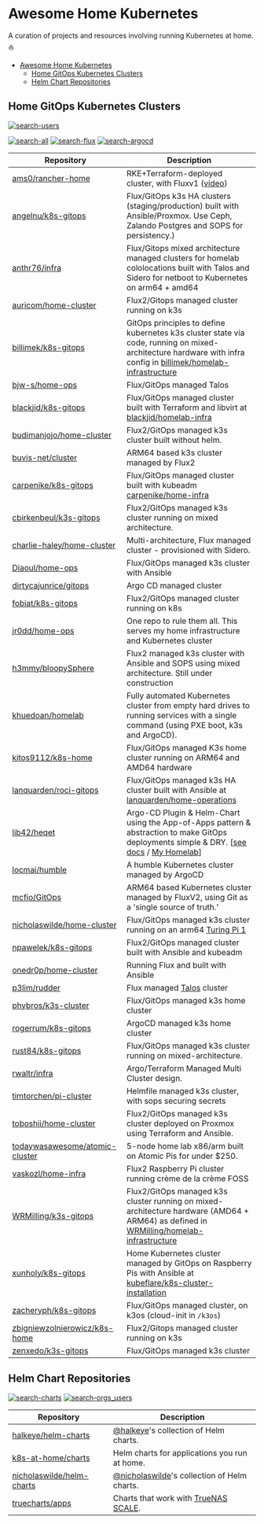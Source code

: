 # Awesome Home Kubernetes

A curation of projects and resources involving running Kubernetes at home. ⛵

- [Awesome Home Kubernetes](#awesome-home-kubernetes)
  - [Home GitOps Kubernetes Clusters](#home-gitops-kubernetes-clusters)
  - [Helm Chart Repositories](#helm-chart-repositories)

## Home GitOps Kubernetes Clusters

[![search-users](https://img.shields.io/badge/search-users-orange?style=for-the-badge)](https://sourcegraph.com/search?q=%28repo%3A%5Egithub%5C.com%2Fams0%2F.%2A+or+repo%3A%5Egithub%5C.com%2Fangelnu%2F.%2A+or+repo%3A%5Egithub%5C.com%2Fanthr76%2F.%2A+or+repo%3A%5Egithub%5C.com%2Fauricom%2F.%2A+or+repo%3A%5Egithub%5C.com%2Fbillimek%2F.%2A+or+repo%3A%5Egithub%5C.com%2Fbjw-s%2F.%2A+or+repo%3A%5Egithub%5C.com%2Fblackjid%2F.%2A+or+repo%3A%5Egithub%5C.com%2Fbudimanjojo%2F.%2A+or+repo%3A%5Egithub%5C.com%2Fbuvis-net%2F.%2A+or+repo%3A%5Egithub%5C.com%2Fcarpenike%2F.%2A+or+repo%3A%5Egithub%5C.com%2Fcbirkenbeul%2F.%2A+or+repo%3A%5Egithub%5C.com%2Fcharlie-haley%2F.%2A+or+repo%3A%5Egithub%5C.com%2FDiaoul%2F.%2A+or+repo%3A%5Egithub%5C.com%2Fdirtycajunrice%2F.%2A+or+repo%3A%5Egithub%5C.com%2Ffobiat%2F.%2A+or+repo%3A%5Egithub%5C.com%2Fjr0dd%2F.%2A+or+repo%3A%5Egithub%5C.com%2Fh3mmy%2F.%2A+or+repo%3A%5Egithub%5C.com%2Fkhuedoan%2F.%2A+or+repo%3A%5Egithub%5C.com%2Fkitos9112%2F.%2A+or+repo%3A%5Egithub%5C.com%2Flanquarden%2F.%2A+or+repo%3A%5Egithub%5C.com%2Flib42%2F.%2A+or+repo%3A%5Egithub%5C.com%2Flocmai%2F.%2A+or+repo%3A%5Egithub%5C.com%2Fmcfio%2F.%2A+or+repo%3A%5Egithub%5C.com%2Fnicholaswilde%2F.%2A+or+repo%3A%5Egithub%5C.com%2Fnpawelek%2F.%2A+or+repo%3A%5Egithub%5C.com%2Fonedr0p%2F.%2A+or+repo%3A%5Egithub%5C.com%2Fp3lim%2F.%2A+or+repo%3A%5Egithub%5C.com%2Fphybros%2F.%2A+or+repo%3A%5Egithub%5C.com%2Frogerrum%2F.%2A+or+repo%3A%5Egithub%5C.com%2Frust84%2F.%2A+or+repo%3A%5Egithub%5C.com%2Frwaltr%2F.%2A+or+repo%3A%5Egithub%5C.com%2Ftimtorchen%2F.%2A+or+repo%3A%5Egithub%5C.com%2Ftoboshii%2F.%2A+or+repo%3A%5Egithub%5C.com%2Ftodaywasawesome%2F.%2A+or+repo%3A%5Egithub%5C.com%2Fvaskozl%2F.%2A+or+repo%3A%5Egithub%5C.com%2FWRMilling%2F.%2A+or+repo%3A%5Egithub%5C.com%2Fxunholy%2F.%2A+or+repo%3A%5Egithub%5C.com%2Fzacheryph%2F.%2A+or+repo%3A%5Egithub%5C.com%2Fzbigniewzolnierowicz%2F.%2A+or+repo%3A%5Egithub%5C.com%2Fzenxedo%2F.%2A%29+count%3A2000&patternType=literal)

[![search-all](https://img.shields.io/badge/search-all%20repos-orange?style=for-the-badge)](https://sourcegraph.com/search?q=%28repo%3A%5Egithub%5C.com%2Fams0%2Francher-home%24+or+repo%3A%5Egithub%5C.com%2Fangelnu%2Fk8s-gitops%24+or+repo%3A%5Egithub%5C.com%2Fanthr76%2Finfra%24+or+repo%3A%5Egithub%5C.com%2Fauricom%2Fhome-cluster%24+or+repo%3A%5Egithub%5C.com%2Fbillimek%2Fk8s-gitops%24+or+repo%3A%5Egithub%5C.com%2Fbjw-s%2Fhome-ops%24+or+repo%3A%5Egithub%5C.com%2Fblackjid%2Fk8s-gitops%24+or+repo%3A%5Egithub%5C.com%2Fbudimanjojo%2Fhome-cluster%24+or+repo%3A%5Egithub%5C.com%2Fbuvis-net%2Fcluster%24+or+repo%3A%5Egithub%5C.com%2Fcarpenike%2Fk8s-gitops%24+or+repo%3A%5Egithub%5C.com%2Fcbirkenbeul%2Fk3s-gitops%24+or+repo%3A%5Egithub%5C.com%2Fcharlie-haley%2Fhome-cluster%24+or+repo%3A%5Egithub%5C.com%2FDiaoul%2Fhome-ops%24+or+repo%3A%5Egithub%5C.com%2Fdirtycajunrice%2Fgitops%24+or+repo%3A%5Egithub%5C.com%2Ffobiat%2Fk8s-gitops%24+or+repo%3A%5Egithub%5C.com%2Fjr0dd%2Fhome-ops%24+or+repo%3A%5Egithub%5C.com%2Fh3mmy%2FbloopySphere%24+or+repo%3A%5Egithub%5C.com%2Fkhuedoan%2Fhomelab%24+or+repo%3A%5Egithub%5C.com%2Fkitos9112%2Fk8s-home%24+or+repo%3A%5Egithub%5C.com%2Flanquarden%2Froci-gitops%24+or+repo%3A%5Egithub%5C.com%2Flib42%2Fheqet%24+or+repo%3A%5Egithub%5C.com%2Flocmai%2Fhumble%24+or+repo%3A%5Egithub%5C.com%2Fmcfio%2FGitOps%24+or+repo%3A%5Egithub%5C.com%2Fnicholaswilde%2Fhome-cluster%24+or+repo%3A%5Egithub%5C.com%2Fnpawelek%2Fk8s-gitops%24+or+repo%3A%5Egithub%5C.com%2Fonedr0p%2Fhome-cluster%24+or+repo%3A%5Egithub%5C.com%2Fp3lim%2Frudder%24+or+repo%3A%5Egithub%5C.com%2Fphybros%2Fk3s-cluster%24+or+repo%3A%5Egithub%5C.com%2Frogerrum%2Fk8s-gitops%24+or+repo%3A%5Egithub%5C.com%2Frust84%2Fk8s-gitops%24+or+repo%3A%5Egithub%5C.com%2Frwaltr%2Finfra%24+or+repo%3A%5Egithub%5C.com%2Ftimtorchen%2Fpi-cluster%24+or+repo%3A%5Egithub%5C.com%2Ftoboshii%2Fhome-cluster%24+or+repo%3A%5Egithub%5C.com%2Ftodaywasawesome%2Fatomic-cluster%24+or+repo%3A%5Egithub%5C.com%2Fvaskozl%2Fhome-infra%24+or+repo%3A%5Egithub%5C.com%2FWRMilling%2Fk3s-gitops%24+or+repo%3A%5Egithub%5C.com%2Fxunholy%2Fk8s-gitops%24+or+repo%3A%5Egithub%5C.com%2Fzacheryph%2Fk8s-gitops%24+or+repo%3A%5Egithub%5C.com%2Fzbigniewzolnierowicz%2Fk8s-home%24+or+repo%3A%5Egithub%5C.com%2Fzenxedo%2Fk3s-gitops%24%29+count%3A2000&patternType=literal)
[![search-flux](https://img.shields.io/badge/search-flux-green?style=for-the-badge)](https://sourcegraph.com/search?q=%28repo%3A%5Egithub%5C.com%2Fams0%2Francher-home%24+or+repo%3A%5Egithub%5C.com%2Fangelnu%2Fk8s-gitops%24+or+repo%3A%5Egithub%5C.com%2Fanthr76%2Finfra%24+or+repo%3A%5Egithub%5C.com%2Fauricom%2Fhome-cluster%24+or+repo%3A%5Egithub%5C.com%2Fbillimek%2Fk8s-gitops%24+or+repo%3A%5Egithub%5C.com%2Fbjw-s%2Fhome-ops%24+or+repo%3A%5Egithub%5C.com%2Fblackjid%2Fk8s-gitops%24+or+repo%3A%5Egithub%5C.com%2Fbudimanjojo%2Fhome-cluster%24+or+repo%3A%5Egithub%5C.com%2Fbuvis-net%2Fcluster%24+or+repo%3A%5Egithub%5C.com%2Fcarpenike%2Fk8s-gitops%24+or+repo%3A%5Egithub%5C.com%2Fcbirkenbeul%2Fk3s-gitops%24+or+repo%3A%5Egithub%5C.com%2Fcharlie-haley%2Fhome-cluster%24+or+repo%3A%5Egithub%5C.com%2FDiaoul%2Fhome-ops%24+or+repo%3A%5Egithub%5C.com%2Ffobiat%2Fk8s-gitops%24+or+repo%3A%5Egithub%5C.com%2Fjr0dd%2Fhome-ops%24+or+repo%3A%5Egithub%5C.com%2Fh3mmy%2FbloopySphere%24+or+repo%3A%5Egithub%5C.com%2Fkitos9112%2Fk8s-home%24+or+repo%3A%5Egithub%5C.com%2Flanquarden%2Froci-gitops%24+or+repo%3A%5Egithub%5C.com%2Fmcfio%2FGitOps%24+or+repo%3A%5Egithub%5C.com%2Fnicholaswilde%2Fhome-cluster%24+or+repo%3A%5Egithub%5C.com%2Fnpawelek%2Fk8s-gitops%24+or+repo%3A%5Egithub%5C.com%2Fonedr0p%2Fhome-cluster%24+or+repo%3A%5Egithub%5C.com%2Fp3lim%2Frudder%24+or+repo%3A%5Egithub%5C.com%2Fphybros%2Fk3s-cluster%24+or+repo%3A%5Egithub%5C.com%2Frust84%2Fk8s-gitops%24+or+repo%3A%5Egithub%5C.com%2Ftoboshii%2Fhome-cluster%24+or+repo%3A%5Egithub%5C.com%2Fvaskozl%2Fhome-infra%24+or+repo%3A%5Egithub%5C.com%2FWRMilling%2Fk3s-gitops%24+or+repo%3A%5Egithub%5C.com%2Fxunholy%2Fk8s-gitops%24+or+repo%3A%5Egithub%5C.com%2Fzacheryph%2Fk8s-gitops%24+or+repo%3A%5Egithub%5C.com%2Fzbigniewzolnierowicz%2Fk8s-home%24+or+repo%3A%5Egithub%5C.com%2Fzenxedo%2Fk3s-gitops%24%29+count%3A2000&patternType=literal)
[![search-argocd](https://img.shields.io/badge/search-argocd-green?style=for-the-badge)](https://sourcegraph.com/search?q=%28repo%3A%5Egithub%5C.com%2Fdirtycajunrice%2Fgitops%24+or+repo%3A%5Egithub%5C.com%2Fkhuedoan%2Fhomelab%24+or+repo%3A%5Egithub%5C.com%2Flib42%2Fheqet%24+or+repo%3A%5Egithub%5C.com%2Flocmai%2Fhumble%24+or+repo%3A%5Egithub%5C.com%2Frogerrum%2Fk8s-gitops%24+or+repo%3A%5Egithub%5C.com%2Frwaltr%2Finfra%24%29+count%3A2000&patternType=literal)

| Repository                                                      | Description                            |
| --------------------------------------------------------------- | -------------------------------------- |
| [ams0/rancher-home](https://github.com/ams0/rancher-home)             | RKE+Terraform-deployed cluster, with Fluxv1 ([video](https://www.youtube.com/watch?v=JrBo3UCe6ds&t=1375s))        |
| [angelnu/k8s-gitops](https://github.com/angelnu/k8s-gitops)             | Flux/GitOps k3s HA clusters (staging/production) built with Ansible/Proxmox. Use Ceph, Zalando Postgres and SOPS for persistency.)        |
| [anthr76/infra](https://github.com/anthr76/infra)             | Flux/Gitops mixed architecture managed clusters for homelab cololocations built with Talos and Sidero for netboot to Kubernetes on arm64 + amd64        |
| [auricom/home-cluster](https://github.com/auricom/home-cluster)             | Flux2/Gitops managed cluster running on k3s        |
| [billimek/k8s-gitops](https://github.com/billimek/k8s-gitops)             | GitOps principles to define kubernetes k3s cluster state via code, running on mixed-architecture hardware with infra config in [billimek/homelab-infrastructure](https://github.com/billimek/homelab-infrastructure)        |
| [bjw-s/home-ops](https://github.com/bjw-s/home-ops)             | Flux/GitOps managed Talos        |
| [blackjid/k8s-gitops](https://github.com/blackjid/k8s-gitops)             | Flux/GitOps managed cluster built with Terraform and libvirt at [blackjid/homelab-infra](https://github.com/blackjid/homelab-infra)        |
| [budimanjojo/home-cluster](https://github.com/budimanjojo/home-cluster)             | Flux2/GitOps managed k3s cluster built without helm.        |
| [buvis-net/cluster](https://github.com/buvis-net/cluster)             | ARM64 based k3s cluster managed by Flux2        |
| [carpenike/k8s-gitops](https://github.com/carpenike/k8s-gitops)             | Flux/GitOps managed cluster built with kubeadm [carpenike/home-infra](https://github.com/carpenike/home-infra)        |
| [cbirkenbeul/k3s-gitops](https://github.com/cbirkenbeul/k3s-gitops)             | Flux2/GitOps managed k3s cluster running on mixed architecture.        |
| [charlie-haley/home-cluster](https://github.com/charlie-haley/home-cluster)             | Multi-architecture, Flux managed cluster - provisioned with Sidero.        |
| [Diaoul/home-ops](https://github.com/Diaoul/home-ops)             | Flux/GitOps managed k3s cluster with Ansible        |
| [dirtycajunrice/gitops](https://github.com/dirtycajunrice/gitops)             | Argo CD managed cluster        |
| [fobiat/k8s-gitops](https://github.com/fobiat/k8s-gitops)             | Flux2/GitOps managed cluster running on k8s        |
| [jr0dd/home-ops](https://github.com/jr0dd/home-ops)             | One repo to rule them all. This serves my home infrastructure and Kubernetes cluster        |
| [h3mmy/bloopySphere](https://github.com/h3mmy/bloopySphere)     | Flux2 managed k3s cluster with Ansible and SOPS using mixed architecture. Still under construction |
| [khuedoan/homelab](https://github.com/khuedoan/homelab)             | Fully automated Kubernetes cluster from empty hard drives to running services with a single command (using PXE boot, k3s and ArgoCD).        |
| [kitos9112/k8s-home](https://github.com/kitos9112/k8s-home)             | Flux/GitOps managed K3s home cluster running on ARM64 and AMD64 hardware        |
| [lanquarden/roci-gitops](https://github.com/lanquarden/roci-gitops)             | Flux/GitOps managed k3s HA cluster built with Ansible at [lanquarden/home-operations](https://github.com/lanquarden/home-operations)        |
| [lib42/heqet](https://github.com/lib42/heqet)             | Argo-CD Plugin & Helm-Chart using the App-of-Apps pattern & abstraction to make GitOps deployments simple & DRY. [[see docs](https://lib42.github.io/heqet) / [My Homelab](https://github.com/nold360/hive-apps)]        |
| [locmai/humble](https://github.com/locmai/humble)             | A humble Kubernetes cluster managed by ArgoCD        |
| [mcfio/GitOps](https://github.com/mcfio/GitOps)             | ARM64 based Kubernetes cluster managed by FluxV2, using Git as a 'single source of truth.'        |
| [nicholaswilde/home-cluster](https://github.com/nicholaswilde/home-cluster)             | Flux/GitOps managed k3s cluster running on an arm64 [Turing Pi 1](https://turingpi.com/)        |
| [npawelek/k8s-gitops](https://github.com/npawelek/k8s-gitops)             | Flux2/GitOps managed cluster built with Ansible and kubeadm        |
| [onedr0p/home-cluster](https://github.com/onedr0p/home-cluster)             | Running Flux and built with Ansible        |
| [p3lim/rudder](https://github.com/p3lim/rudder)             | Flux managed [Talos](https://talos.dev) cluster        |
| [phybros/k3s-cluster](https://github.com/phybros/k3s-cluster)             | Flux/GitOps managed k3s home cluster        |
| [rogerrum/k8s-gitops](https://github.com/rogerrum/k8s-gitops)             | ArgoCD managed k3s home cluster        |
| [rust84/k8s-gitops](https://github.com/rust84/k8s-gitops)             | Flux/GitOps managed k3s cluster running on mixed-architecture.        |
| [rwaltr/infra](https://github.com/rwaltr/infra)             | Argo/Terraform Managed Multi Cluster design.        |
| [timtorchen/pi-cluster](https://github.com/timtorchen/pi-cluster)             | Helmfile managed k3s cluster, with sops securing secrets        |
| [toboshii/home-cluster](https://github.com/toboshii/home-cluster)             | Flux2/GitOps managed k3s cluster deployed on Proxmox using Terraform and Ansible.        |
| [todaywasawesome/atomic-cluster](https://github.com/todaywasawesome/atomic-cluster)             | 5-node home lab x86/arm built on Atomic Pis for under $250.        |
| [vaskozl/home-infra](https://github.com/vaskozl/home-infra)             | Flux2 Raspberry Pi cluster running crème de la crème FOSS        |
| [WRMilling/k3s-gitops](https://github.com/WRMilling/k3s-gitops)             | Flux2/GitOps managed k3s cluster running on mixed-architecture hardware (AMD64 + ARM64) as defined in [WRMilling/homelab-infrastructure](https://github.com/WRMilling/homelab-infrastructure)        |
| [xunholy/k8s-gitops](https://github.com/xunholy/k8s-gitops)             | Home Kubernetes cluster managed by GitOps on Raspberry Pis with Ansible at [kubeflare/k8s-cluster-installation](https://github.com/raspbernetes/k8s-cluster-installation)        |
| [zacheryph/k8s-gitops](https://github.com/zacheryph/k8s-gitops)             | Flux/GitOps managed cluster, on k3os (cloud-init in `/k3os`)        |
| [zbigniewzolnierowicz/k8s-home](https://github.com/zbigniewzolnierowicz/k8s-home)             | Flux2/Gitops managed cluster running on k3s        |
| [zenxedo/k3s-gitops](https://github.com/zenxedo/k3s-gitops)             | Flux/GitOps managed k3s cluster        |

## Helm Chart Repositories

[![search-charts](https://img.shields.io/badge/search-repos-orange?style=for-the-badge)](https://sourcegraph.com/search?q=%28repo%3A%5Egithub%5C.com%2Fhalkeye%2Fhelm-charts%24+or+repo%3A%5Egithub%5C.com%2Fk8s-at-home%2Fcharts%24+or+repo%3A%5Egithub%5C.com%2Fnicholaswilde%2Fhelm-charts%24+or+repo%3A%5Egithub%5C.com%2Ftruecharts%2Fapps%24%29+count%3A2000&patternType=literal)
[![search-orgs_users](https://img.shields.io/badge/search-orgs%2Fusers-orange?style=for-the-badge)](https://sourcegraph.com/search?q=%28repo%3A%5Egithub%5C.com%2Fhalkeye%2F.%2A+or+repo%3A%5Egithub%5C.com%2Fk8s-at-home%2F.%2A+or+repo%3A%5Egithub%5C.com%2Fnicholaswilde%2F.%2A+or+repo%3A%5Egithub%5C.com%2Ftruecharts%2F.%2A%29+count%3A2000&patternType=literal)

| Repository                                                      | Description                            |
| --------------------------------------------------------------- | -------------------------------------- |
| [halkeye/helm-charts](https://halkeye.github.io/helm-charts)             | [@halkeye](https://github.com/halkeye)'s collection of Helm charts.        |
| [k8s-at-home/charts](https://github.com/k8s-at-home/charts)             | Helm charts for applications you run at home.        |
| [nicholaswilde/helm-charts](https://github.com/nicholaswilde/helm-charts)             | [@nicholaswilde](https://github.com/nicholaswilde)'s collection of Helm charts.        |
| [truecharts/apps](https://github.com/truecharts/apps)             | Charts that work with [TrueNAS SCALE](https://www.truenas.com/truenas-scale/).        |
